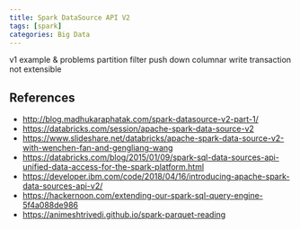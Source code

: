 ```yaml
---
title: Spark DataSource API V2
tags: [spark]
categories: Big Data
---
```


<!-- more -->

v1 example & problems
partition
filter push down
columnar
write transaction
not extensible

## References

* http://blog.madhukaraphatak.com/spark-datasource-v2-part-1/
* https://databricks.com/session/apache-spark-data-source-v2
* https://www.slideshare.net/databricks/apache-spark-data-source-v2-with-wenchen-fan-and-gengliang-wang
* https://databricks.com/blog/2015/01/09/spark-sql-data-sources-api-unified-data-access-for-the-spark-platform.html
* https://developer.ibm.com/code/2018/04/16/introducing-apache-spark-data-sources-api-v2/
* https://hackernoon.com/extending-our-spark-sql-query-engine-5f4a088de986
* https://animeshtrivedi.github.io/spark-parquet-reading
